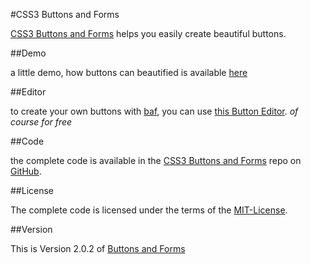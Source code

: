 #CSS3 Buttons and Forms

[CSS3 Buttons and Forms](https://github.com/SimonWaldherr/buttons-and-forms) helps you easily create beautiful buttons.

##Demo

a little demo, how buttons can beautified is available [here](http://simonwaldherr.github.com/buttons-and-forms/demo/)

##Editor

to create your own buttons with [baf](https://github.com/SimonWaldherr/buttons-and-forms), you can use [this Button Editor](http://simonwaldherr.github.com/buttons-and-forms/editor/). *of course for free*

##Code

the complete code is available in the [CSS3 Buttons and Forms](https://github.com/SimonWaldherr/buttons-and-forms) repo on [GitHub](https://github.com/).

##License

The complete code is licensed under the terms of the [MIT-License](https://github.com/SimonWaldherr/buttons-and-forms/LICENSE.md).

##Version

This is Version 2.0.2 of [Buttons and Forms](https://github.com/SimonWaldherr/buttons-and-forms)
